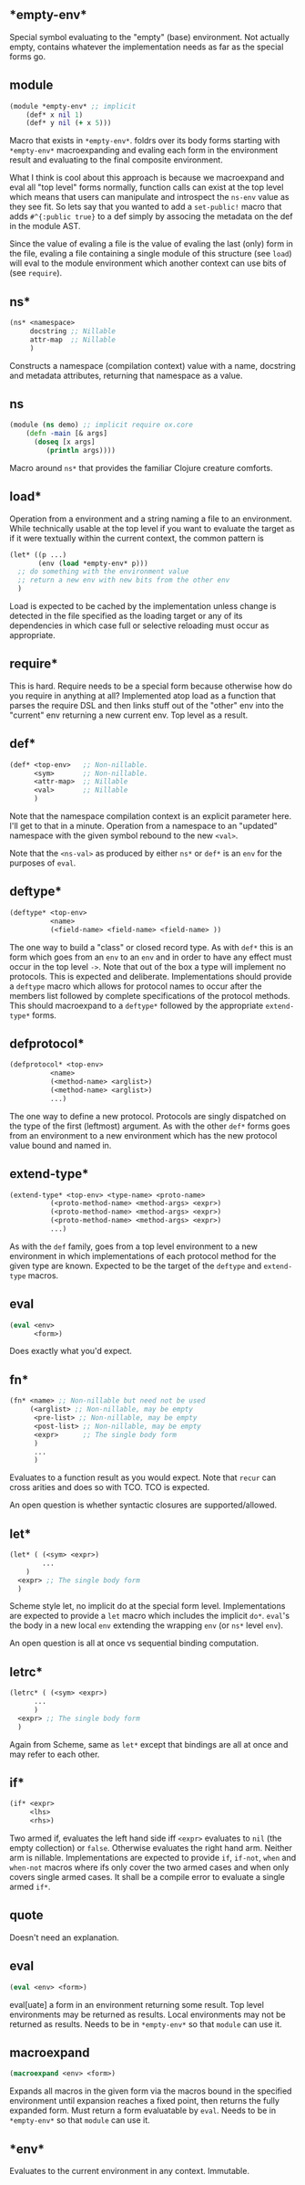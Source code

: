 ## \*empty-env\*

Special symbol evaluating to the "empty" (base) environment. Not
actually empty, contains whatever the implementation needs as far as
the special forms go.

## module

```Clojure
(module *empty-env* ;; implicit
    (def* x nil 1)
    (def* y nil (+ x 5)))
```

Macro that exists in `*empty-env*`. foldrs over its body forms
starting with `*empty-env*` macroexpanding and evaling each form in
the environment result and evaluating to the final composite
environment.

What I think is cool about this approach is because we macroexpand and
eval all "top level" forms normally, function calls can exist at the
top level which means that users can manipulate and introspect the
`ns-env` value as they see fit. So lets say that you wanted to add a
`set-public!` macro that adds `#^{:public true}` to a def simply by
associng the metadata on the def in the module AST.

Since the value of evaling a file is the value of evaling the last
(only) form in the file, evaling a file containing a single module of
this structure (see `load`) will eval to the module environment which
another context can use bits of (see `require`).

## ns*

```clojure
(ns* <namespace>
     docstring ;; Nillable
     attr-map  ;; Nillable
     )
```

Constructs a namespace (compilation context) value with a name,
docstring and metadata attributes, returning that namespace as a
value.

## ns

```Clojure
(module (ns demo) ;; implicit require ox.core
    (defn -main [& args]
      (doseq [x args]
         (println args))))
```

Macro around `ns*` that provides the familiar Clojure creature comforts.

## load*

Operation from a environment and a string naming a file to an
environment. While technically usable at the top level if you want to
evaluate the target as if it were textually within the current
context, the common pattern is

```Clojure
(let* ((p ...)
       (env (load *empty-env* p)))
  ;; do something with the environment value
  ;; return a new env with new bits from the other env
  )
```

Load is expected to be cached by the implementation unless change is
detected in the file specified as the loading target or any of its
dependencies in which case full or selective reloading must occur as
appropriate.

## require*

This is hard. Require needs to be a special form because otherwise how
do you require in anything at all? Implemented atop load as a function
that parses the require DSL and then links stuff out of the "other"
env into the "current" env returning a new current env. Top level as a
result.

## def*

```Clojure
(def* <top-env>   ;; Non-nillable.
      <sym>       ;; Non-nillable.
      <attr-map>  ;; Nillable
      <val>       ;; Nillable
      )
```

Note that the namespace compilation context is an explicit parameter
here. I'll get to that in a minute. Operation from a namespace to an
"updated" namespace with the given symbol rebound to the new `<val>`.

Note that the `<ns-val>` as produced by either `ns*` or `def*` is an
`env` for the purposes of `eval`.

## deftype*

```Clojure
(deftype* <top-env>
          <name>
          (<field-name> <field-name> <field-name> ))
```

The one way to build a "class" or closed record type. As with `def*`
this is an form which goes from an `env` to an `env` and in order to
have any effect must occur in the top level `->`. Note that out of the
box a type will implement no protocols. This is expected and
deliberate. Implementations should provide a `deftype` macro which
allows for protocol names to occur after the members list followed by
complete specifications of the protocol methods. This should
macroexpand to a `deftype*` followed by the appropriate `extend-type*`
forms.

## defprotocol*

```Clojure
(defprotocol* <top-env>
          <name>
          (<method-name> <arglist>)
          (<method-name> <arglist>)
          ...)
```

The one way to define a new protocol. Protocols are singly dispatched
on the type of the first (leftmost) argument. As with the other `def*`
forms goes from an environment to a new environment which has the new
protocol value bound and named in.

## extend-type*

```Clojure
(extend-type* <top-env> <type-name> <proto-name>
          (<proto-method-name> <method-args> <expr>)
          (<proto-method-name> <method-args> <expr>)
          (<proto-method-name> <method-args> <expr>)
          ...)
```

As with the `def` family, goes from a top level environment to a new
environment in which implementations of each protocol method for the
given type are known. Expected to be the target of the `deftype` and
`extend-type` macros.

## eval

```Clojure
(eval <env>
      <form>)
```

Does exactly what you'd expect.

## fn*

```Clojure
(fn* <name> ;; Non-nillable but need not be used
     (<arglist> ;; Non-nillable, may be empty
      <pre-list> ;; Non-nillable, may be empty
      <post-list> ;; Non-nillable, may be empty
      <expr>      ;; The single body form
      )
      ...
      )
```

Evaluates to a function result as you would expect. Note that `recur`
can cross arities and does so with TCO. TCO is expected.

An open question is whether syntactic closures are supported/allowed.

## let*

```Clojure
(let* ( (<sym> <expr>)
        ...
    )
  <expr> ;; The single body form
  )
```

Scheme style let, no implicit do at the special form
level. Implementations are expected to provide a `let` macro which
includes the implicit `do*`. `eval`'s the body in a new local `env`
extending the wrapping `env` (or `ns*` level `env`).

An open question is all at once vs sequential binding computation.

## letrc*

```Clojure
(letrc* ( (<sym> <expr>)
      ...
      )
  <expr> ;; The single body form
  )
```

Again from Scheme, same as `let*` except that bindings are all at once
and may refer to each other.

## if*

```Clojure
(if* <expr>
     <lhs>
     <rhs>)
```

Two armed if, evaluates the left hand side iff `<expr>` evaluates to
`nil` (the empty collection) or `false`. Otherwise evaluates the right
hand arm. Neither arm is nillable. Implementations are expected to
provide `if`, `if-not`, `when` and `when-not` macros where ifs only
cover the two armed cases and when only covers single armed cases. It
shall be a compile error to evaluate a single armed `if*`.

## quote

Doesn't need an explanation.

## eval

```Clojure
(eval <env> <form>)
```

eval[uate] a form in an environment returning some result. Top level
environments may be returned as results. Local environments may not be
returned as results. Needs to be in `*empty-env*` so that `module` can
use it.

## macroexpand

```Clojure
(macroexpand <env> <form>)
```

Expands all macros in the given form via the macros bound in the
specified environment until expansion reaches a fixed point, then
returns the fully expanded form. Must return a form evaluatable by
`eval`. Needs to be in `*empty-env*` so that `module` can use it.

## \*env\*

Evaluates to the current environment in any context. Immutable.
